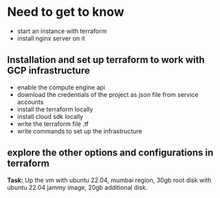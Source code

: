 # Need to get to know
- start an instance with terraform
- install nginx server on it


## Installation and set up terraform to work with GCP infrastructure
- enable the compute engine api
- download the credentials of the project as json file from service accounts
- install the terraform locally
- install cloud sdk locally
- write the terraform file .tf
- write commands to set up the infrastructure

## explore the other options and configurations in terraform
__Task:__ Up the vm with ubuntu 22.04, mumbai region, 30gb root disk with ubuntu 22.04 jammy image, 20gb additional disk.
